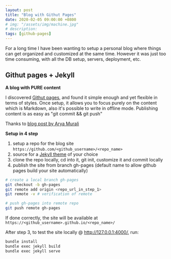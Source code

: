 ```yaml
---
layout: post
title: "Blog with Githut Pages"
date: 2020-02-05 09:00:00 +0800
# img: "/assets/img/machine.jpg"
# description:
tags: [github-pages]
---
```


For a long time I have been wanting to setup a personal blog where things can get organized and customized at the same time.
However it was just too time consuming, with all the DB setup, servers, deployment, etc.

## Githut pages + Jekyll

**A blog with PURE content**

I discovered [Githut pages](https://help.github.com/en/github/working-with-github-pages/creating-a-github-pages-site), and found it simple enough and yet flexible in terms of styles.
Once setup, it allows you to focus purely on the content which is Markdown, also it's possible to write in offline mode. Publishing content is as easy as "git commit && git push"

Thanks to [blog post by Arya Murali](https://medium.com/20percentwork/creating-your-blog-for-free-using-jekyll-github-pages-dba37272730a)


**Setup in 4 step**

1. setup a repo for the blog site
   `https://github.com/<github_username>/<repo_name>`
2. source for a [Jekyll theme](https://jekyllrb.com/docs/themes/) of your choice
3. clone the repo locally, cd into it, git init, customize it and commit locally
4. publish the site from branch gh-pages (default name to allow github pages build your site automatically)

```bash
# create a local branch gh-pages
git checkout -b gh-pages
git remote add origin <repo_url_in_step_1>
git remote -v # verification of remote

# push gh-pages into remote repo
git push remote gh-pages
```

If done correctly, the site will be available at
`https://<github_username>.github.io/<repo_name>/`

After step 3, to test the site locally @ http://127.0.0.1:4000/, run:

```bash
bundle install
bundle exec jekyll build
bundle exec jekyll serve
```
